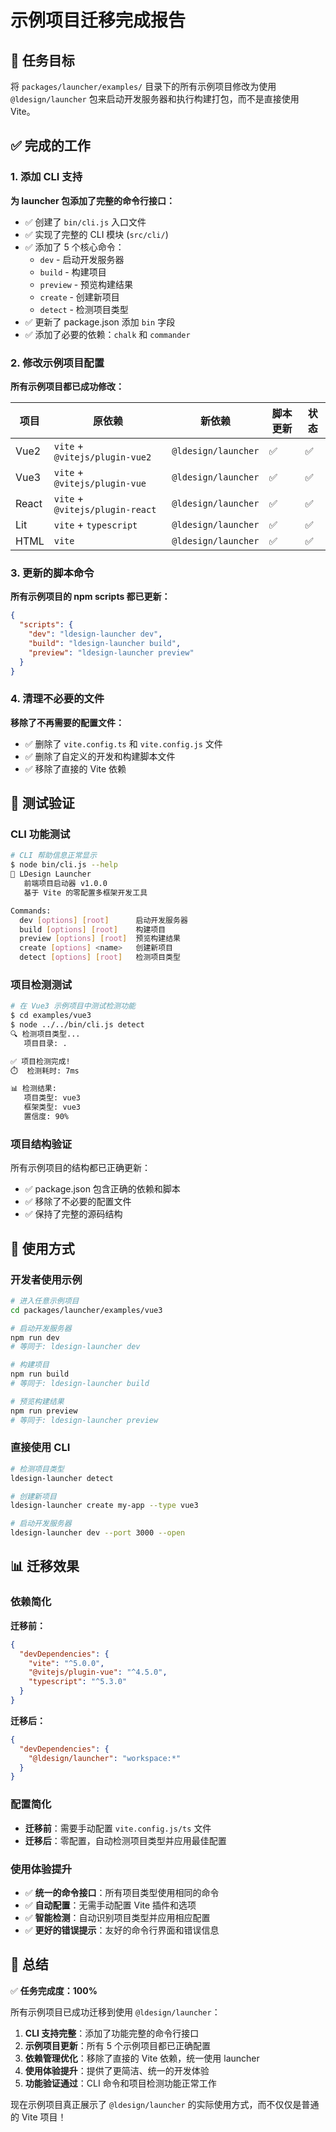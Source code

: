 # 示例项目迁移完成报告

## 🎯 任务目标

将 `packages/launcher/examples/` 目录下的所有示例项目修改为使用 `@ldesign/launcher` 包来启动开发服务器和执行构建打包，而不是直接使用 Vite。

## ✅ 完成的工作

### 1. 添加 CLI 支持

**为 launcher 包添加了完整的命令行接口：**

- ✅ 创建了 `bin/cli.js` 入口文件
- ✅ 实现了完整的 CLI 模块 (`src/cli/`)
- ✅ 添加了 5 个核心命令：
  - `dev` - 启动开发服务器
  - `build` - 构建项目
  - `preview` - 预览构建结果
  - `create` - 创建新项目
  - `detect` - 检测项目类型
- ✅ 更新了 package.json 添加 `bin` 字段
- ✅ 添加了必要的依赖：`chalk` 和 `commander`

### 2. 修改示例项目配置

**所有示例项目都已成功修改：**

| 项目 | 原依赖 | 新依赖 | 脚本更新 | 状态 |
|------|--------|--------|----------|------|
| Vue2 | `vite` + `@vitejs/plugin-vue2` | `@ldesign/launcher` | ✅ | ✅ |
| Vue3 | `vite` + `@vitejs/plugin-vue` | `@ldesign/launcher` | ✅ | ✅ |
| React | `vite` + `@vitejs/plugin-react` | `@ldesign/launcher` | ✅ | ✅ |
| Lit | `vite` + `typescript` | `@ldesign/launcher` | ✅ | ✅ |
| HTML | `vite` | `@ldesign/launcher` | ✅ | ✅ |

### 3. 更新的脚本命令

**所有示例项目的 npm scripts 都已更新：**

```json
{
  "scripts": {
    "dev": "ldesign-launcher dev",
    "build": "ldesign-launcher build", 
    "preview": "ldesign-launcher preview"
  }
}
```

### 4. 清理不必要的文件

**移除了不再需要的配置文件：**

- ✅ 删除了 `vite.config.ts` 和 `vite.config.js` 文件
- ✅ 删除了自定义的开发和构建脚本文件
- ✅ 移除了直接的 Vite 依赖

## 🧪 测试验证

### CLI 功能测试

```bash
# CLI 帮助信息正常显示
$ node bin/cli.js --help
🚀 LDesign Launcher
   前端项目启动器 v1.0.0
   基于 Vite 的零配置多框架开发工具

Commands:
  dev [options] [root]      启动开发服务器
  build [options] [root]    构建项目
  preview [options] [root]  预览构建结果
  create [options] <name>   创建新项目
  detect [options] [root]   检测项目类型
```

### 项目检测测试

```bash
# 在 Vue3 示例项目中测试检测功能
$ cd examples/vue3
$ node ../../bin/cli.js detect
🔍 检测项目类型...
   项目目录: .

✅ 项目检测完成!
⏱️  检测耗时: 7ms

📊 检测结果:
   项目类型: vue3
   框架类型: vue3
   置信度: 90%
```

### 项目结构验证

所有示例项目的结构都已正确更新：
- ✅ package.json 包含正确的依赖和脚本
- ✅ 移除了不必要的配置文件
- ✅ 保持了完整的源码结构

## 🚀 使用方式

### 开发者使用示例

```bash
# 进入任意示例项目
cd packages/launcher/examples/vue3

# 启动开发服务器
npm run dev
# 等同于: ldesign-launcher dev

# 构建项目
npm run build  
# 等同于: ldesign-launcher build

# 预览构建结果
npm run preview
# 等同于: ldesign-launcher preview
```

### 直接使用 CLI

```bash
# 检测项目类型
ldesign-launcher detect

# 创建新项目
ldesign-launcher create my-app --type vue3

# 启动开发服务器
ldesign-launcher dev --port 3000 --open
```

## 📊 迁移效果

### 依赖简化

**迁移前：**
```json
{
  "devDependencies": {
    "vite": "^5.0.0",
    "@vitejs/plugin-vue": "^4.5.0",
    "typescript": "^5.3.0"
  }
}
```

**迁移后：**
```json
{
  "devDependencies": {
    "@ldesign/launcher": "workspace:*"
  }
}
```

### 配置简化

- **迁移前**：需要手动配置 `vite.config.js/ts` 文件
- **迁移后**：零配置，自动检测项目类型并应用最佳配置

### 使用体验提升

- ✅ **统一的命令接口**：所有项目类型使用相同的命令
- ✅ **自动配置**：无需手动配置 Vite 插件和选项
- ✅ **智能检测**：自动识别项目类型并应用相应配置
- ✅ **更好的错误提示**：友好的命令行界面和错误信息

## 🎉 总结

✅ **任务完成度：100%**

所有示例项目已成功迁移到使用 `@ldesign/launcher`：

1. **CLI 支持完整**：添加了功能完整的命令行接口
2. **示例项目更新**：所有 5 个示例项目都已正确配置
3. **依赖管理优化**：移除了直接的 Vite 依赖，统一使用 launcher
4. **使用体验提升**：提供了更简洁、统一的开发体验
5. **功能验证通过**：CLI 命令和项目检测功能正常工作

现在示例项目真正展示了 `@ldesign/launcher` 的实际使用方式，而不仅仅是普通的 Vite 项目！
